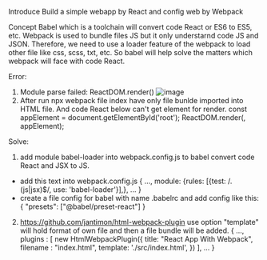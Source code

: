 Introduce
Build a simple webapp by React and config web by Webpack

Concept
Babel which is a toolchain will convert code React or ES6 to ES5, etc.
Webpack is used to bundle files JS but it only understarnd code JS and JSON.
Therefore, we need to use a loader feature of the webpack to load other file like css, scss, txt, etc.
So babel will help solve the matters which webpack will face with code React.

Error:
1. Module parse failed: ReactDOM.render()
![image](https://user-images.githubusercontent.com/82302174/116180783-b407f580-a743-11eb-9979-00f26ac76135.png)
2. After run npx webpack file index have only file bunlde imported into HTML file. And code React below can't get element for render.
const appElement = document.getElementById('root');
ReactDOM.render(<App/>, appElement);

Solve:
1. add module babel-loader into webpack.config.js to babel convert code React and JSX to JS.
- add this text into webpack.config.js
{
    ...,
    module: {rules: [{test: /\.(js|jsx)$/, use: 'babel-loader'}],},
    ...
}
- create a file config for babel with name .babelrc and add config like this:
{
    "presets": ["@babel/preset-react"]
}

2. https://github.com/jantimon/html-webpack-plugin use option "template" will hold format of own file and then a file bundle will be added.
{
    ...,
    plugins : [
        new HtmlWebpackPlugin({
            title: "React App With Webpack",
            filename : "index.html",
            template: './src/index.html',
        })
    ],
    ...
}
